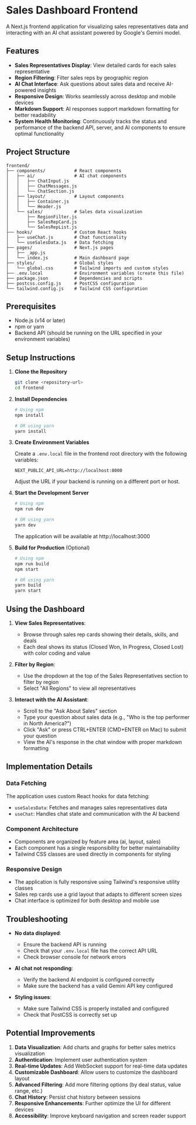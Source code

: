 # Sales Dashboard Frontend

A Next.js frontend application for visualizing sales representatives data and interacting with an AI chat assistant powered by Google's Gemini model.

## Features

- **Sales Representatives Display**: View detailed cards for each sales representative
- **Region Filtering**: Filter sales reps by geographic region
- **AI Chat Interface**: Ask questions about sales data and receive AI-powered insights
- **Responsive Design**: Works seamlessly across desktop and mobile devices
- **Markdown Support**: AI responses support markdown formatting for better readability
- **System Health Monitoring**: Continuously tracks the status and performance of the backend API, server, and AI components to ensure optimal functionality

## Project Structure

```
frontend/
├── components/           # React components
│   ├── ai/               # AI chat components
│   │   ├── ChatInput.js
│   │   ├── ChatMessages.js
│   │   └── ChatSection.js
│   ├── layout/           # Layout components
│   │   ├── Container.js
│   │   └── Header.js
│   └── sales/            # Sales data visualization
│       ├── RegionFilter.js
│       ├── SalesRepCard.js
│       └── SalesRepList.js
├── hooks/                # Custom React hooks
│   ├── useChat.js        # Chat functionality
│   └── useSalesData.js   # Data fetching
├── pages/                # Next.js pages
│   ├── _app.js
│   └── index.js          # Main dashboard page
├── styles/               # Global styles
│   └── global.css        # Tailwind imports and custom styles
├── .env.local            # Environment variables (create this file)
├── package.json          # Dependencies and scripts
├── postcss.config.js     # PostCSS configuration
└── tailwind.config.js    # Tailwind CSS configuration
```

## Prerequisites

- Node.js (v14 or later)
- npm or yarn
- Backend API (should be running on the URL specified in your environment variables)

## Setup Instructions

1. **Clone the Repository**

   ```bash
   git clone <repository-url>
   cd frontend
   ```

2. **Install Dependencies**

   ```bash
   # Using npm
   npm install

   # OR using yarn
   yarn install
   ```

3. **Create Environment Variables**

   Create a `.env.local` file in the frontend root directory with the following variables:

   ```
   NEXT_PUBLIC_API_URL=http://localhost:8000
   ```

   Adjust the URL if your backend is running on a different port or host.

4. **Start the Development Server**

   ```bash
   # Using npm
   npm run dev

   # OR using yarn
   yarn dev
   ```

   The application will be available at http://localhost:3000

5. **Build for Production** (Optional)

   ```bash
   # Using npm
   npm run build
   npm start

   # OR using yarn
   yarn build
   yarn start
   ```

## Using the Dashboard

1. **View Sales Representatives**:
   - Browse through sales rep cards showing their details, skills, and deals
   - Each deal shows its status (Closed Won, In Progress, Closed Lost) with color coding and value

2. **Filter by Region**:
   - Use the dropdown at the top of the Sales Representatives section to filter by region
   - Select "All Regions" to view all representatives

3. **Interact with the AI Assistant**:
   - Scroll to the "Ask About Sales" section
   - Type your question about sales data (e.g., "Who is the top performer in North America?")
   - Click "Ask" or press CTRL+ENTER (CMD+ENTER on Mac) to submit your question
   - View the AI's response in the chat window with proper markdown formatting

## Implementation Details

### Data Fetching

The application uses custom React hooks for data fetching:

- `useSalesData`: Fetches and manages sales representatives data
- `useChat`: Handles chat state and communication with the AI backend

### Component Architecture

- Components are organized by feature area (ai, layout, sales)
- Each component has a single responsibility for better maintainability
- Tailwind CSS classes are used directly in components for styling

### Responsive Design

- The application is fully responsive using Tailwind's responsive utility classes
- Sales rep cards use a grid layout that adapts to different screen sizes
- Chat interface is optimized for both desktop and mobile use

## Troubleshooting

- **No data displayed**: 
  - Ensure the backend API is running
  - Check that your `.env.local` file has the correct API URL
  - Check browser console for network errors

- **AI chat not responding**: 
  - Verify the backend AI endpoint is configured correctly
  - Make sure the backend has a valid Gemini API key configured

- **Styling issues**: 
  - Make sure Tailwind CSS is properly installed and configured
  - Check that PostCSS is correctly set up

## Potential Improvements

1. **Data Visualization**: Add charts and graphs for better sales metrics visualization
2. **Authentication**: Implement user authentication system
3. **Real-time Updates**: Add WebSocket support for real-time data updates
4. **Customizable Dashboard**: Allow users to customize the dashboard layout
5. **Advanced Filtering**: Add more filtering options (by deal status, value range, etc.)
6. **Chat History**: Persist chat history between sessions
7. **Responsive Enhancements**: Further optimize the UI for different devices
8. **Accessibility**: Improve keyboard navigation and screen reader support